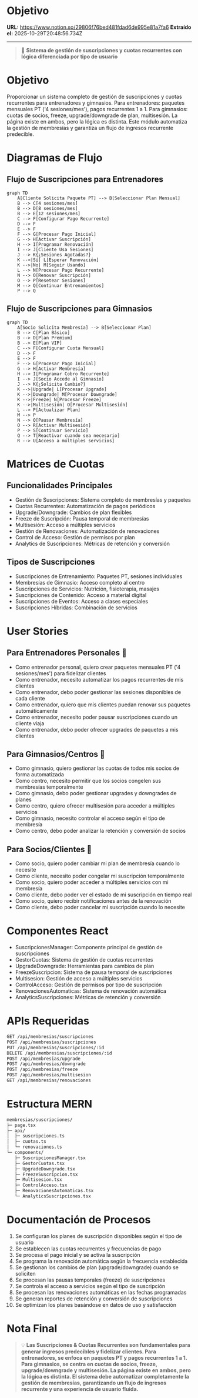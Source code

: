 # Objetivo

**URL:** https://www.notion.so/29806f76bed481fdad6de995e81a7fa6
**Extraído el:** 2025-10-29T20:48:56.734Z

---

> 🔄 **Sistema de gestión de suscripciones y cuotas recurrentes con lógica diferenciada por tipo de usuario**

# Objetivo

Proporcionar un sistema completo de gestión de suscripciones y cuotas recurrentes para entrenadores y gimnasios. Para entrenadores: paquetes mensuales PT ('4 sesiones/mes'), pagos recurrentes 1 a 1. Para gimnasios: cuotas de socios, freeze, upgrade/downgrade de plan, multisesión. La página existe en ambos, pero la lógica es distinta. Este módulo automatiza la gestión de membresías y garantiza un flujo de ingresos recurrente predecible.

# Diagramas de Flujo

## Flujo de Suscripciones para Entrenadores

```mermaid
graph TD
    A[Cliente Solicita Paquete PT] --> B[Seleccionar Plan Mensual]
    B --> C[4 sesiones/mes]
    B --> D[8 sesiones/mes]
    B --> E[12 sesiones/mes]
    C --> F[Configurar Pago Recurrente]
    D --> F
    E --> F
    F --> G[Procesar Pago Inicial]
    G --> H[Activar Suscripción]
    H --> I[Programar Renovación]
    I --> J[Cliente Usa Sesiones]
    J --> K{¿Sesiones Agotadas?}
    K -->|Sí| L[Esperar Renovación]
    K -->|No| M[Seguir Usando]
    L --> N[Procesar Pago Recurrente]
    N --> O[Renovar Suscripción]
    O --> P[Resetear Sesiones]
    M --> Q[Continuar Entrenamientos]
    P --> Q
```

## Flujo de Suscripciones para Gimnasios

```mermaid
graph TD
    A[Socio Solicita Membresía] --> B[Seleccionar Plan]
    B --> C[Plan Básico]
    B --> D[Plan Premium]
    B --> E[Plan VIP]
    C --> F[Configurar Cuota Mensual]
    D --> F
    E --> F
    F --> G[Procesar Pago Inicial]
    G --> H[Activar Membresía]
    H --> I[Programar Cobro Recurrente]
    I --> J[Socio Accede al Gimnasio]
    J --> K{¿Solicita Cambio?}
    K -->|Upgrade| L[Procesar Upgrade]
    K -->|Downgrade| M[Procesar Downgrade]
    K -->|Freeze| N[Procesar Freeze]
    K -->|Multisesión| O[Procesar Multisesión]
    L --> P[Actualizar Plan]
    M --> P
    N --> Q[Pausar Membresía]
    O --> R[Activar Multisesión]
    P --> S[Continuar Servicio]
    Q --> T[Reactivar cuando sea necesario]
    R --> U[Acceso a múltiples servicios]
```

# Matrices de Cuotas

## Funcionalidades Principales

- Gestión de Suscripciones: Sistema completo de membresías y paquetes
- Cuotas Recurrentes: Automatización de pagos periódicos
- Upgrade/Downgrade: Cambios de plan flexibles
- Freeze de Suscripción: Pausa temporal de membresías
- Multisesión: Acceso a múltiples servicios
- Gestión de Renovaciones: Automatización de renovaciones
- Control de Acceso: Gestión de permisos por plan
- Analytics de Suscripciones: Métricas de retención y conversión
## Tipos de Suscripciones

- Suscripciones de Entrenamiento: Paquetes PT, sesiones individuales
- Membresías de Gimnasio: Acceso completo al centro
- Suscripciones de Servicios: Nutrición, fisioterapia, masajes
- Suscripciones de Contenido: Acceso a material digital
- Suscripciones de Eventos: Acceso a clases especiales
- Suscripciones Híbridas: Combinación de servicios
# User Stories

## Para Entrenadores Personales 🧍

- Como entrenador personal, quiero crear paquetes mensuales PT ('4 sesiones/mes') para fidelizar clientes
- Como entrenador, necesito automatizar los pagos recurrentes de mis clientes
- Como entrenador, debo poder gestionar las sesiones disponibles de cada cliente
- Como entrenador, quiero que mis clientes puedan renovar sus paquetes automáticamente
- Como entrenador, necesito poder pausar suscripciones cuando un cliente viaja
- Como entrenador, debo poder ofrecer upgrades de paquetes a mis clientes
## Para Gimnasios/Centros 🏢

- Como gimnasio, quiero gestionar las cuotas de todos mis socios de forma automatizada
- Como centro, necesito permitir que los socios congelen sus membresías temporalmente
- Como gimnasio, debo poder gestionar upgrades y downgrades de planes
- Como centro, quiero ofrecer multisesión para acceder a múltiples servicios
- Como gimnasio, necesito controlar el acceso según el tipo de membresía
- Como centro, debo poder analizar la retención y conversión de socios
## Para Socios/Clientes 👥

- Como socio, quiero poder cambiar mi plan de membresía cuando lo necesite
- Como cliente, necesito poder congelar mi suscripción temporalmente
- Como socio, quiero poder acceder a múltiples servicios con mi membresía
- Como cliente, debo poder ver el estado de mi suscripción en tiempo real
- Como socio, quiero recibir notificaciones antes de la renovación
- Como cliente, debo poder cancelar mi suscripción cuando lo necesite
# Componentes React

- SuscripcionesManager: Componente principal de gestión de suscripciones
- GestorCuotas: Sistema de gestión de cuotas recurrentes
- UpgradeDowngrade: Herramientas para cambios de plan
- FreezeSuscripcion: Sistema de pausa temporal de suscripciones
- Multisesion: Gestión de acceso a múltiples servicios
- ControlAcceso: Gestión de permisos por tipo de suscripción
- RenovacionesAutomaticas: Sistema de renovación automática
- AnalyticsSuscripciones: Métricas de retención y conversión
# APIs Requeridas

```bash
GET /api/membresias/suscripciones
POST /api/membresias/suscripciones
PUT /api/membresias/suscripciones/:id
DELETE /api/membresias/suscripciones/:id
POST /api/membresias/upgrade
POST /api/membresias/downgrade
POST /api/membresias/freeze
POST /api/membresias/multisesion
GET /api/membresias/renovaciones
```

# Estructura MERN

```bash
membresias/suscripciones/
├─ page.tsx
├─ api/
│  ├─ suscripciones.ts
│  ├─ cuotas.ts
│  └─ renovaciones.ts
└─ components/
   ├─ SuscripcionesManager.tsx
   ├─ GestorCuotas.tsx
   ├─ UpgradeDowngrade.tsx
   ├─ FreezeSuscripcion.tsx
   ├─ Multisesion.tsx
   ├─ ControlAcceso.tsx
   ├─ RenovacionesAutomaticas.tsx
   └─ AnalyticsSuscripciones.tsx
```

# Documentación de Procesos

1. Se configuran los planes de suscripción disponibles según el tipo de usuario
1. Se establecen las cuotas recurrentes y frecuencias de pago
1. Se procesa el pago inicial y se activa la suscripción
1. Se programa la renovación automática según la frecuencia establecida
1. Se gestionan los cambios de plan (upgrade/downgrade) cuando se soliciten
1. Se procesan las pausas temporales (freeze) de suscripciones
1. Se controla el acceso a servicios según el tipo de suscripción
1. Se procesan las renovaciones automáticas en las fechas programadas
1. Se generan reportes de retención y conversión de suscripciones
1. Se optimizan los planes basándose en datos de uso y satisfacción
# Nota Final

> 💡 **Las Suscripciones & Cuotas Recurrentes son fundamentales para generar ingresos predecibles y fidelizar clientes. Para entrenadores, se enfoca en paquetes PT y pagos recurrentes 1 a 1. Para gimnasios, se centra en cuotas de socios, freeze, upgrade/downgrade y multisesión. La página existe en ambos, pero la lógica es distinta. El sistema debe automatizar completamente la gestión de membresías, garantizando un flujo de ingresos recurrente y una experiencia de usuario fluida.**

